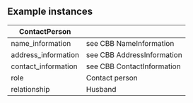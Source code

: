 ## Example instances

| ContactPerson     |                   |
|-----------------|-------------------|
| name_information | see CBB NameInformation   
| address_information | see CBB AddressInformation
| contact_information | see CBB ContactInformation
| role | Contact person 
| relationship | Husband

